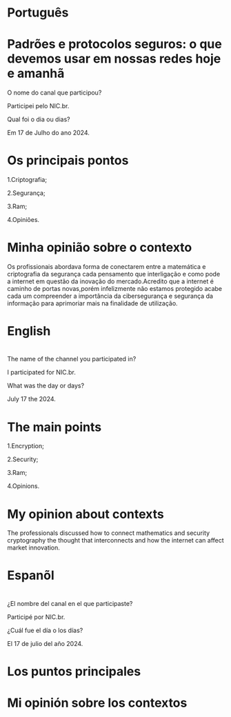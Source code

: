 
# Português

# Padrões e protocolos seguros: o que devemos usar em nossas redes hoje e amanhã

O nome do canal que participou?

Participei pelo NIC.br.

Qual foi o dia ou dias?

Em 17 de Julho do ano 2024.

# Os principais pontos

1.Criptografia;

2.Segurança;

3.Ram;

4.Opiniões.


# Minha opinião sobre o contexto

<p>Os profissionais abordava  forma de conectarem entre  a matemática e criptografia da segurança cada pensamento que interligação e  como pode a  internet em questão da inovação do mercado.Acredito que a internet  é caminho de portas novas,porém infelizmente não estamos protegido acabe cada um compreender a importância da cibersegurança e segurança  da informação para aprimoriar mais na finalidade de utilização.</p>


# English

# 
The name of the channel you participated in?

I participated for NIC.br.

What was the day or days?

July 17 the 2024.

# The main points

1.Encryption;

2.Security;

3.Ram;

4.Opinions.

# My opinion about contexts

<p>The professionals discussed how to connect mathematics and security cryptography the thought that interconnects and how the internet can affect market innovation.</p>

# Espanõl

# 

¿El nombre del canal en el que participaste?

Participé por NIC.br.

¿Cuál fue el día o los días?

El 17 de julio del año 2024.

# Los puntos principales


# Mi opinión sobre los contextos


